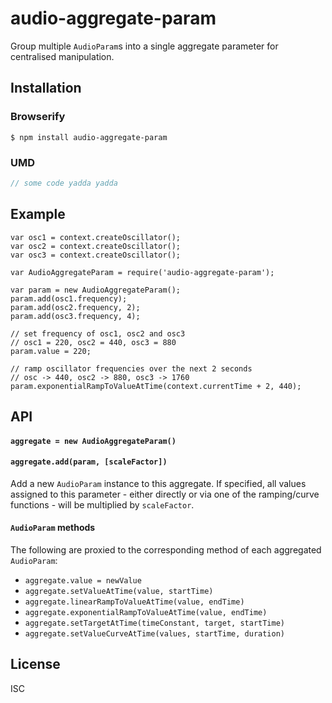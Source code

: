 # audio-aggregate-param

Group multiple `AudioParam`s into a single aggregate parameter for centralised manipulation.

## Installation

### Browserify

    $ npm install audio-aggregate-param

### UMD

```javascript
// some code yadda yadda
```

## Example

	var osc1 = context.createOscillator();
	var osc2 = context.createOscillator();
	var osc3 = context.createOscillator();

	var AudioAggregateParam = require('audio-aggregate-param');
	
	var param = new AudioAggregateParam();
	param.add(osc1.frequency);
	param.add(osc2.frequency, 2);
	param.add(osc3.frequency, 4);

	// set frequency of osc1, osc2 and osc3
	// osc1 = 220, osc2 = 440, osc3 = 880
	param.value = 220;

	// ramp oscillator frequencies over the next 2 seconds
	// osc -> 440, osc2 -> 880, osc3 -> 1760
	param.exponentialRampToValueAtTime(context.currentTime + 2, 440);

## API

#### `aggregate = new AudioAggregateParam()`

#### `aggregate.add(param, [scaleFactor])`

Add a new `AudioParam` instance to this aggregate. If specified, all values assigned to this parameter - either directly or via one of the ramping/curve functions - will be multiplied by `scaleFactor`.

#### `AudioParam` methods

The following are proxied to the corresponding method of each aggregated `AudioParam`:

  * `aggregate.value = newValue`
  * `aggregate.setValueAtTime(value, startTime)`
  * `aggregate.linearRampToValueAtTime(value, endTime)`
  * `aggregate.exponentialRampToValueAtTime(value, endTime)`
  * `aggregate.setTargetAtTime(timeConstant, target, startTime)`
  * `aggregate.setValueCurveAtTime(values, startTime, duration)`

## License

ISC